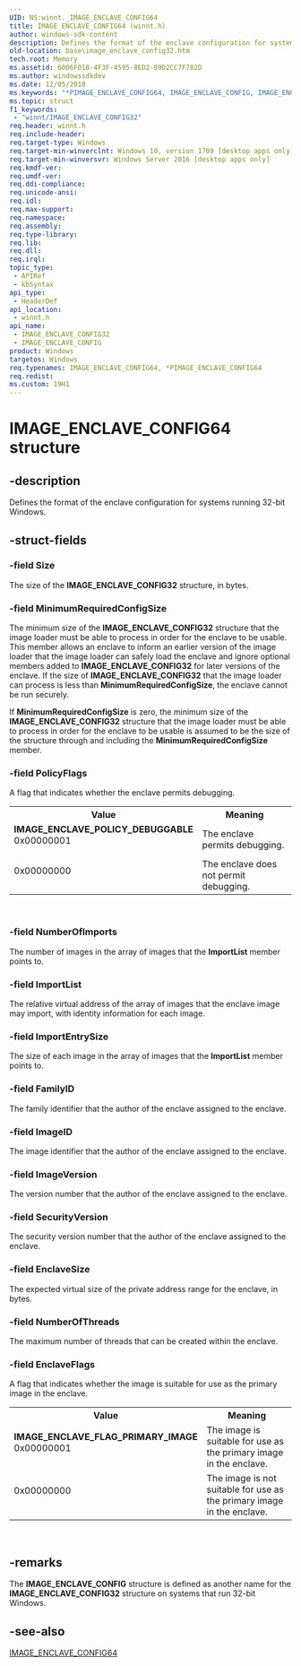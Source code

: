 ```yaml
---
UID: NS:winnt._IMAGE_ENCLAVE_CONFIG64
title: IMAGE_ENCLAVE_CONFIG64 (winnt.h)
author: windows-sdk-content
description: Defines the format of the enclave configuration for systems running 32-bit Windows.
old-location: base\image_enclave_config32.htm
tech.root: Memory
ms.assetid: 6006F018-4F3F-4595-8ED2-89D2CC7F782D
ms.author: windowssdkdev
ms.date: 12/05/2018
ms.keywords: "*PIMAGE_ENCLAVE_CONFIG64, IMAGE_ENCLAVE_CONFIG, IMAGE_ENCLAVE_CONFIG32, IMAGE_ENCLAVE_CONFIG32 structure, IMAGE_ENCLAVE_CONFIG64, IMAGE_ENCLAVE_FLAG_PRIMARY_IMAGE, IMAGE_ENCLAVE_POLICY_DEBUGGABLE, PIMAGE_ENCLAVE_CONFIG32, PIMAGE_ENCLAVE_CONFIG32 structure pointer, _IMAGE_ENCLAVE_CONFIG32, base.image_enclave_config, base.image_enclave_config32, winnt/IMAGE_ENCLAVE_CONFIG32, winnt/PIMAGE_ENCLAVE_CONFIG32"
ms.topic: struct
f1_keywords: 
 - "winnt/IMAGE_ENCLAVE_CONFIG32"
req.header: winnt.h
req.include-header: 
req.target-type: Windows
req.target-min-winverclnt: Windows 10, version 1709 [desktop apps only]
req.target-min-winversvr: Windows Server 2016 [desktop apps only]
req.kmdf-ver: 
req.umdf-ver: 
req.ddi-compliance: 
req.unicode-ansi: 
req.idl: 
req.max-support: 
req.namespace: 
req.assembly: 
req.type-library: 
req.lib: 
req.dll: 
req.irql: 
topic_type:
 - APIRef
 - kbSyntax
api_type:
 - HeaderDef
api_location:
 - winnt.h
api_name:
 - IMAGE_ENCLAVE_CONFIG32
 - IMAGE_ENCLAVE_CONFIG
product: Windows
targetos: Windows
req.typenames: IMAGE_ENCLAVE_CONFIG64, *PIMAGE_ENCLAVE_CONFIG64
req.redist: 
ms.custom: 19H1
---
```


# IMAGE_ENCLAVE_CONFIG64 structure


## -description


Defines the format of the enclave configuration for systems running 32-bit Windows.


## -struct-fields




### -field Size

The size of the <b>IMAGE_ENCLAVE_CONFIG32</b> structure, in bytes.


### -field MinimumRequiredConfigSize

The minimum size of the <b>IMAGE_ENCLAVE_CONFIG32</b> structure that the image loader must be able to process in order for the enclave to be usable.  This member allows an enclave to inform an earlier version of the image loader that the image loader can safely load the enclave and ignore optional members added to <b>IMAGE_ENCLAVE_CONFIG32</b> for later versions of the enclave. If the size of <b>IMAGE_ENCLAVE_CONFIG32</b> that the image loader can process is less than <b>MinimumRequiredConfigSize</b>, the enclave cannot be run securely.

If <b>MinimumRequiredConfigSize</b> is zero, the minimum size of the <b>IMAGE_ENCLAVE_CONFIG32</b> structure that the image loader must be able to process in order for the enclave to be usable is assumed to be the size of the structure through and including the <b>MinimumRequiredConfigSize</b> member.


### -field PolicyFlags

A flag that indicates whether the enclave permits debugging.

<table>
<tr>
<th>Value</th>
<th>Meaning</th>
</tr>
<tr>
<td width="40%"><a id="IMAGE_ENCLAVE_POLICY_DEBUGGABLE"></a><a id="image_enclave_policy_debuggable"></a><dl>
<dt><b>IMAGE_ENCLAVE_POLICY_DEBUGGABLE</b></dt>
<dt>0x00000001</dt>
</dl>
</td>
<td width="60%">
The enclave permits debugging.

</td>
</tr>
<tr>
<td width="40%">
<dl>
<dt>0x00000000</dt>
</dl>
</td>
<td width="60%">
The enclave does not permit debugging.

</td>
</tr>
</table>
 


### -field NumberOfImports

The number of images in the array of images that the <b>ImportList</b> member points to. 


### -field ImportList

The relative virtual address of the array of images that the enclave image may import, with identity information for each image.


### -field ImportEntrySize

The size of each image in the array of images that the <b>ImportList</b> member points to. 


### -field FamilyID

The family identifier that the author of the enclave assigned to the enclave.


### -field ImageID

The image identifier that the author of the enclave assigned to the enclave.


### -field ImageVersion

The version number that the author of the enclave assigned to the enclave.


### -field SecurityVersion

The security version number that the author of the enclave assigned to the enclave.


### -field EnclaveSize

The expected virtual size of the private address range for the enclave, in bytes.


### -field NumberOfThreads

The maximum number of threads that can be created within the enclave.


### -field EnclaveFlags

A flag that indicates whether the image is suitable for use as the primary image in the enclave. 

<table>
<tr>
<th>Value</th>
<th>Meaning</th>
</tr>
<tr>
<td width="40%"><a id="IMAGE_ENCLAVE_FLAG_PRIMARY_IMAGE"></a><a id="image_enclave_flag_primary_image"></a><dl>
<dt><b>IMAGE_ENCLAVE_FLAG_PRIMARY_IMAGE</b></dt>
<dt>0x00000001</dt>
</dl>
</td>
<td width="60%">
The image is suitable for use as the primary image in the enclave.

</td>
</tr>
<tr>
<td width="40%">
<dl>
<dt>0x00000000</dt>
</dl>
</td>
<td width="60%">
The image is not suitable for use as the primary image in the enclave.

</td>
</tr>
</table>
 


## -remarks



The <b>IMAGE_ENCLAVE_CONFIG</b> structure is defined as another name for the <b>IMAGE_ENCLAVE_CONFIG32</b> structure on systems that run 32-bit Windows.




## -see-also




<a href="https://docs.microsoft.com/previous-versions/windows/desktop/legacy/mt844244(v=vs.85)">IMAGE_ENCLAVE_CONFIG64</a>
 

 

